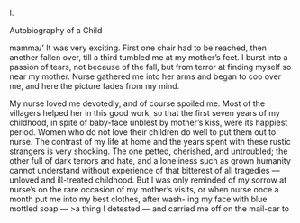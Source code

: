 I. 


Autobiography of a Child 

mamma/’ It was very exciting. First one chair 
had to be reached, then another fallen over, till 
a third tumbled me at my mother’s feet. I burst 
into a passion of tears, not because of the fall, 
but from terror at finding myself so near my 
mother. Nurse gathered me into her arms and 
began to coo over me, and here the picture 
fades from my mind. 

My nurse loved me devotedly, and of course 
spoiled me. Most of the villagers helped her 
in this good work, so that the first seven years 
of my childhood, in spite of baby-face unblest by 
mother’s kiss, were its happiest period. Women 
who do not love their children do well to put 
them out to nurse. The contrast of my life at 
home and the years spent with these rustic 
strangers is very shocking. The one petted, 
cherished, and untroubled; the other full of dark 
terrors and hate, and a loneliness such as grown 
humanity cannot understand without experience 
of that bitterest of all tragedies — unloved and 
ill-treated childhood. But I was only reminded 
of my sorrow at nurse’s on the rare occasion 
of my mother’s visits, or when nurse once a 
month put me into my best clothes, after wash- 
ing my face with blue mottled soap — >a thing I 
detested — and carried me off on the mail-car to